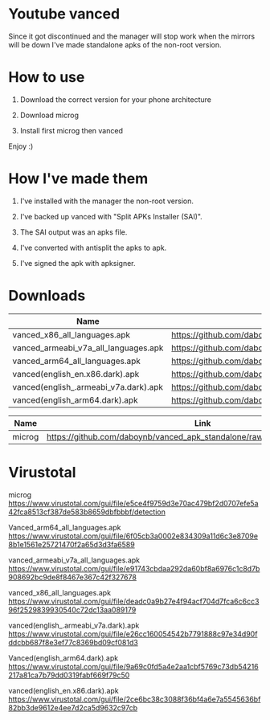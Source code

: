 # Youtube vanced 

Since it got discontinued and the manager will stop work when the mirrors will be down I've made standalone apks of the non-root version.

# How to use

1) Download the correct version for your phone architecture

2) Download microg

3) Install first microg then vanced

Enjoy :)

# How I've made them

1) I've installed with the manager the non-root version.

2) I've backed up vanced with "Split APKs Installer (SAI)".

3) The SAI output was an apks file.

4) I've converted with antisplit the apks to apk.

5) I've signed the apk with apksigner.

# Downloads

| Name                                   | Link                                                                                                                    |
| -------------------------------------- | ----------------------------------------------------------------------------------------------------------------------- |
| vanced_x86_all_languages.apk           | https://github.com/daboynb/vanced_apk_standalone/raw/main/vanced%20all%20languages/vanced_x86_all_languages.apk         |
| vanced_armeabi_v7a_all_languages.apk   | https://github.com/daboynb/vanced_apk_standalone/raw/main/vanced%20all%20languages/vanced_armeabi_v7a_all_languages.apk |
| vanced_arm64_all_languages.apk         | https://github.com/daboynb/vanced_apk_standalone/raw/main/vanced%20all%20languages/Vanced_arm64_all_languages.apk       |
| vanced(english_en.x86.dark).apk        | https://github.com/daboynb/vanced_apk_standalone/raw/main/vanced%20english/vanced(english_en.x86.dark).apk              |
| vanced(english_.armeabi_v7a.dark).apk  | https://github.com/daboynb/vanced_apk_standalone/raw/main/vanced%20english/vanced(english_.armeabi_v7a.dark).apk        |
| vanced(english_arm64.dark).apk         | https://github.com/daboynb/vanced_apk_standalone/raw/main/vanced%20english/Vanced(english_arm64.dark).apk               |


| Name                                   | Link                                                                                                                    |
| -------------------------------------- | ----------------------------------------------------------------------------------------------------------------------- |
| microg                                 | https://github.com/daboynb/vanced_apk_standalone/raw/main/microg/microg.apk                                             |   

# Virustotal

microg </br> https://www.virustotal.com/gui/file/e5ce4f9759d3e70ac479bf2d0707efe5a42fca8513cf387de583b8659dbfbbbf/detection

Vanced_arm64_all_languages.apk </br> https://www.virustotal.com/gui/file/6f05cb3a0002e834309a11d6c3e8709e8b1e1561e25721470f2a65d3d3fa6589


vanced_armeabi_v7a_all_languages.apk </br> https://www.virustotal.com/gui/file/e91743cbdaa292da60bf8a6976c1c8d7b908692bc9de8f8467e367c42f327678


vanced_x86_all_languages.apk </br> https://www.virustotal.com/gui/file/deadc0a9b27e4f94acf704d7fca6c6cc396f2529839930540c72dc13aa089179

vanced(english_.armeabi_v7a.dark).apk </br> https://www.virustotal.com/gui/file/e26cc160054542b7791888c97e34d90fddcbb687f8e3ef77c8369bd09cf081d3


Vanced(english_arm64.dark).apk </br> https://www.virustotal.com/gui/file/9a69c0fd5a4e2aa1cbf5769c73db54216217a81ca7b79dd0319fabf669f79c50


vanced(english_en.x86.dark).apk </br> https://www.virustotal.com/gui/file/2ce6bc38c3088f36bf4a6e7a5545636bf82bb3de9612e4ee7d2ca5d9632c97cb 


